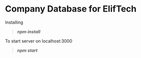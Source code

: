 Company Database for ElifTech
===============
Installing
> ***npm install***


To start server on localhost:3000
> ***npm start***
